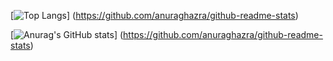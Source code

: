 [![Top Langs](https://github-readme-stats.vercel.app/api/top-langs/?username=opepelab)]
(https://github.com/anuraghazra/github-readme-stats)

[![Anurag's GitHub stats](https://github-readme-stats.vercel.app/api?username=opepelab)]
(https://github.com/anuraghazra/github-readme-stats)
